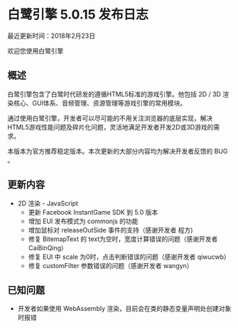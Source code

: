 白鹭引擎 5.0.15 发布日志
===============================

最近更新时间：2018年2月23日


欢迎您使用白鹭引擎

## 概述

白鹭引擎包含了白鹭时代研发的遵循HTML5标准的游戏引擎。他包括 2D / 3D 渲染核心、GUI体系、音频管理、资源管理等游戏引擎的常用模块。

通过使用白鹭引擎，开发者可以尽可能的不用关注浏览器的底层实现，解决HTML5游戏性能问题及碎片化问题，灵活地满足开发者开发2D或3D游戏的需求。

本版本为官方推荐稳定版本。本次更新的大部分内容均为解决开发者反馈的 BUG 。

## 更新内容

* 2D 渲染 - JavaScript 
    * 更新 Facebook InstantGame SDK 到 5.0 版本
    * 增加 EUI 发布模式为 commonjs 的功能
    * 增加鼠标对 releaseOutSide 事件的支持（感谢开发者 程方)
    * 修复 BitemapText 的 text为空时，宽度计算错误的问题（感谢开发者 CaiBinQing）
    * 修复 EUI 中 scale 为0时，点击判断错误的问题（感谢开发者 qiwucwb）
    * 修复 customFilter 参数错误的问题（感谢开发者 wangyn）


## 已知问题

* 开发者如果使用 WebAssembly 渲染，目前会在类的静态变量声明处创建对象时报错